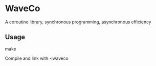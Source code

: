# WaveCo
A coroutine library, synchronous programming, asynchronous efficiency



## Usage

make

Compile and link with -lwaveco
